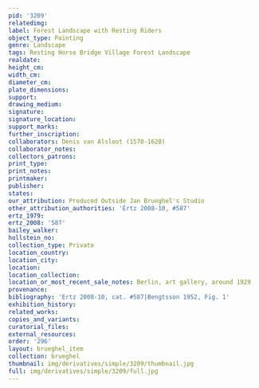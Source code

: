 ```yaml
---
pid: '3209'
relatedimg: 
label: Forest Landscape with Resting Riders
object_type: Painting
genre: Landscape
tags: Resting Horse Bridge Village Forest Landscape
realdate: 
height_cm: 
width_cm: 
diameter_cm: 
plate_dimensions: 
support: 
drawing_medium: 
signature: 
signature_location: 
support_marks: 
further_inscription: 
collaborators: Denis van Alsloot (1570-1628)
collaborator_notes: 
collectors_patrons: 
print_type: 
print_notes: 
printmaker: 
publisher: 
states: 
our_attribution: Produced Outside Jan Brueghel's Studio
other_attribution_authorities: 'Ertz 2008-10, #587'
ertz_1979: 
ertz_2008: '587'
bailey_walker: 
hollstein_no: 
collection_type: Private
location_country: 
location_city: 
location: 
location_collection: 
location_or_most_recent_sale_notes: Berlin, art gallery, around 1929
provenance: 
bibliography: 'Ertz 2008-10, cat. #587|Bengtsson 1952, Fig. 1'
exhibition_history: 
related_works: 
copies_and_variants: 
curatorial_files: 
external_resources: 
order: '296'
layout: brueghel_item
collection: brueghel
thumbnail: img/derivatives/simple/3209/thumbnail.jpg
full: img/derivatives/simple/3209/full.jpg
---
```

